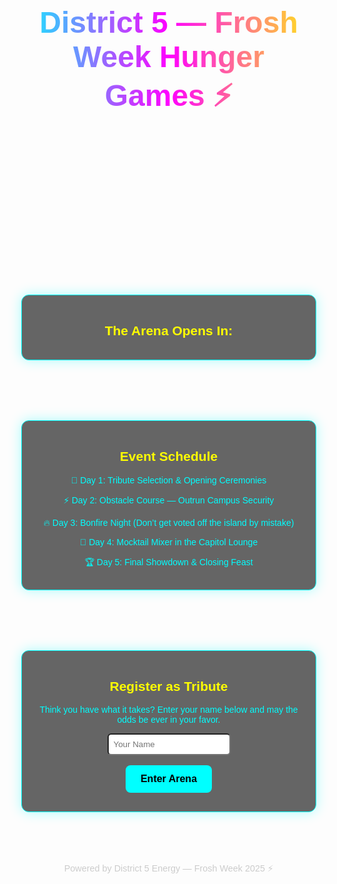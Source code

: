 <!DOCTYPE html>
<html lang="en">
<head>
  <meta charset="UTF-8">
  <meta name="viewport" content="width=device-width, initial-scale=1.0">
  <title>District 5 — Frosh Week Hunger Games</title>
  <style>
    body {
      margin: 0;
      font-family: 'Orbitron', sans-serif;
      background: url("./A_promotional_digital_image_for_District_5_-_Powe.png") no-repeat center center fixed;
      background-size: cover;
      background-clip: border-box;
      color: #0ff;
      text-align: center;
    }
    header {
      padding: 3rem 1rem;
      background: linear-gradient(90deg, #0ff, #f0f, #ff0);
      -webkit-background-clip: text;
      -webkit-text-fill-color: transparent;
      background-clip: text;
      font-size: 3rem;
      font-weight: bold;
      animation: flicker 2s infinite;
    }
    @keyframes flicker {
      0%, 19%, 21%, 23%, 25%, 54%, 56%, 100% { opacity: 1; }
      20%, 24%, 55% { opacity: 0; }
    }
    section {
      margin: 2rem auto;
      max-width: 800px;
      padding: 1rem;
    }
    .card {
      background: rgba(0,0,0,0.6);
      border: 1px solid #0ff;
      border-radius: 12px;
      padding: 1rem;
      margin: 1rem 0;
      box-shadow: 0 0 20px #0ff5;
    }
    h2 {
      color: #ff0;
    }
    #countdown {
      font-size: 2rem;
      margin-top: 1rem;
      color: #f0f;
    }
    button {
      background: #0ff;
      border: none;
      padding: 0.8rem 1.5rem;
      border-radius: 8px;
      font-size: 1rem;
      font-weight: bold;
      cursor: pointer;
      margin-top: 1rem;
      transition: transform 0.2s;
    }
    button:hover {
      transform: scale(1.1);
    }
    footer {
      margin-top: 3rem;
      font-size: 0.9rem;
      color: #ccc;
    }
  </style>
</head>
<body>
  <header>
    District 5 — Frosh Week Hunger Games ⚡️
  </header>

  <section>
    <div class="card">
      <h2>The Arena Opens In:</h2>
      <div id="countdown"></div>
    </div>
  </section>

  <section>
    <div class="card">
      <h2>Event Schedule</h2>
      <p>🏹 Day 1: Tribute Selection & Opening Ceremonies</p>
      <p>⚡ Day 2: Obstacle Course — Outrun Campus Security</p>
      <p>🔥 Day 3: Bonfire Night (Don’t get voted off the island by mistake)</p>
      <p>🥤 Day 4: Mocktail Mixer in the Capitol Lounge</p>
      <p>🏆 Day 5: Final Showdown & Closing Feast</p>
    </div>
  </section>

  <section>
    <div class="card">
      <h2>Register as Tribute</h2>
      <p>Think you have what it takes? Enter your name below and may the odds be ever in your favor.</p>
      <input type="text" id="tributeName" placeholder="Your Name" style="padding:0.5rem; border-radius:6px;">
      <br>
      <button onclick="registerTribute()">Enter Arena</button>
      <p id="tributeOutput"></p>
    </div>
  </section>

  <footer>
    Powered by District 5 Energy — Frosh Week 2025 ⚡️
  </footer>

  <script>
    // Countdown Timer
    const targetDate = new Date("2025-09-01T12:00:00").getTime();
    const countdownEl = document.getElementById("countdown");

    setInterval(() => {
      const now = new Date().getTime();
      const diff = targetDate - now;

      if (diff <= 0) {
        countdownEl.innerHTML = "The Games Have Begun!";
        return;
      }

      const days = Math.floor(diff / (1000 * 60 * 60 * 24));
      const hours = Math.floor((diff % (1000 * 60 * 60 * 24)) / (1000 * 60 * 60));
      const minutes = Math.floor((diff % (1000 * 60 * 60)) / (1000 * 60));
      const seconds = Math.floor((diff % (1000 * 60)) / 1000);

      countdownEl.innerHTML = `${days}d ${hours}h ${minutes}m ${seconds}s`;
    }, 1000);

    // Tribute Registration
    function registerTribute() {
      const name = document.getElementById("tributeName").value.trim();
      const output = document.getElementById("tributeOutput");

      if (name) {
        output.innerHTML = `🎉 Welcome, Tribute <strong>${name}</strong>! The Capitol salutes you.`;
      } else {
        output.innerHTML = "Please enter a valid name, future Tribute.";
      }
    }
  </script>
</body>
</html>

